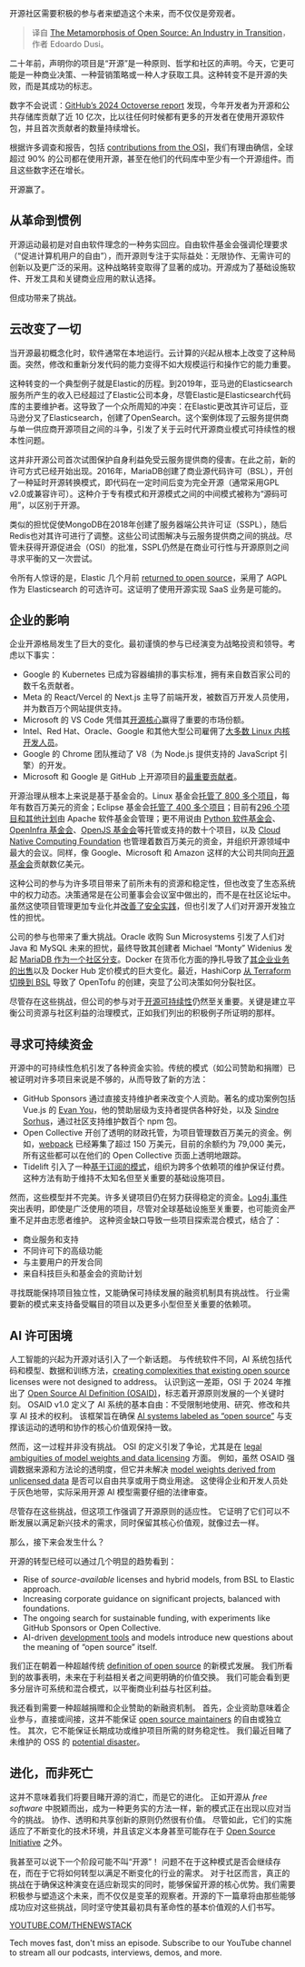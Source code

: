 
<!--
title: 开源的蜕变：转型中的行业
cover: https://cdn.thenewstack.io/media/2025/02/96724193-pawel-czerwinski-hu6kulsi5dm-unsplash-scaled.jpg
-->

开源社区需要积极的参与者来塑造这个未来，而不仅仅是旁观者。

> 译自 [The Metamorphosis of Open Source: An Industry in Transition](https://thenewstack.io/the-metamorphosis-of-open-source-an-industry-in-transition/)，作者 Edoardo Dusi。

二十年前，声明你的项目是“开源”是一种原则、哲学和社区的声明。今天，它更可能是一种商业决策、一种营销策略或一种人才获取工具。这种转变不是开源的失败，而是其成功的标志。

数字不会说谎：[GitHub’s 2024 Octoverse report](https://github.blog/news-insights/octoverse/octoverse-2024/#the-state-of-open-source) 发现，今年开发者为开源和公共存储库贡献了近 10 亿次，比以往任何时候都有更多的开发者在使用开源软件包，并且首次贡献者的数量持续增长。

根据许多调查和报告，包括 [contributions from the OSI](https://opensource.org/blog/announcing-the-2024-state-of-open-source-report)，我们有理由确信，全球超过 90% 的公司都在使用开源，甚至在他们的代码库中至少有一个开源组件。而且这些数字还在增长。

开源赢了。

## 从革命到惯例

开源运动最初是对自由软件理念的一种务实回应。自由软件基金会强调伦理要求（“促进计算机用户的自由”），而开源则专注于实际益处：无限协作、无需许可的创新以及更广泛的采用。这种战略转变取得了显著的成功。开源成为了基础设施软件、开发工具和关键商业应用的默认选择。

但成功带来了挑战。

## 云改变了一切

当开源最初概念化时，软件通常在本地运行。云计算的兴起从根本上改变了这种局面。突然，修改和重新分发代码的能力变得不如大规模运行和操作它的能力重要。

这种转变的一个典型例子就是Elastic的历程。到2019年，亚马逊的Elasticsearch服务所产生的收入已经超过了Elastic公司本身，尽管Elastic是Elasticsearch代码库的主要维护者。这导致了一个众所周知的冲突：在Elastic更改其许可证后，亚马逊分叉了Elasticsearch，创建了OpenSearch。这个案例体现了云服务提供商与单一供应商开源项目之间的斗争，引发了关于云时代开源商业模式可持续性的根本性问题。

这并非开源公司首次试图保护自身利益免受云服务提供商的侵害。在此之前，新的许可方式已经开始出现。2016年，MariaDB创建了商业源代码许可（BSL），开创了一种延时开源转换模式，即代码在一定时间后变为完全开源（通常采用GPL v2.0或兼容许可）。这种介于专有模式和开源模式之间的中间模式被称为“源码可用”，以区别于开源。

类似的担忧促使MongoDB在2018年创建了服务器端公共许可证（SSPL），随后Redis也对其许可进行了调整。这些公司试图解决与云服务提供商之间的挑战。尽管未获得开源促进会（OSI）的批准，SSPL仍然是在商业可行性与开源原则之间寻求平衡的又一次尝试。

令所有人惊讶的是，Elastic 几个月前 [returned to open source](https://www.elastic.co/blog/elasticsearch-is-open-source-again)，采用了 AGPL 作为 Elasticsearch 的可选许可。这证明了使用开源实现 SaaS 业务是可能的。

## 企业的影响

企业开源格局发生了巨大的变化。最初谨慎的参与已经演变为战略投资和领导。考虑以下事实：

- Google 的 Kubernetes 已成为容器编排的事实标准，拥有来自数百家公司的数千名贡献者。
- Meta 的 React/Vercel 的 Next.js 主导了前端开发，被数百万开发人员使用，并为数百万个网站提供支持。
- Microsoft 的 VS Code 凭借其[开源核心](https://thenewstack.io/the-future-of-open-source-or-why-open-core-is-dead/)赢得了重要的市场份额。
- Intel、Red Hat、Oracle、Google 和其他大型公司雇佣了[大多数 Linux 内核开发人员](https://kernelnewbies.org/DevelopmentStatistics)。
- Google 的 Chrome 团队推动了 V8（为 Node.js 提供支持的 JavaScript 引擎）的开发。
- Microsoft 和 Google 是 GitHub 上开源项目的[最重要贡献者](https://opensourceindex.io/)。

开源治理从根本上来说是基于基金会的。Linux 基金会[托管了 800 多个项目](https://www.linuxfoundation.org/resources/case-studies)，每年有数百万美元的资金；Eclipse 基金会[托管了 400 多个项目](https://projects.eclipse.org/)；目前有[296 个项目和其他计划](https://projects.apache.org/)由 Apache 软件基金会管理；更不用说由 [Python 软件基金会](https://www.python.org/psf-landing/)、[OpenInfra 基金会](https://openinfra.dev/)、[OpenJS 基金会](https://openjsf.org/)等托管或支持的数十个项目，以及 [Cloud Native Computing Foundation](https://www.cncf.io/) 也管理着数百万美元的资金，并组织开源领域中最大的会议。同样，像 Google、Microsoft 和 Amazon 这样的大公司共同向[开源基金会](https://thenewstack.io/nivenly-foundation-seeks-equity-for-open-source-maintainers/)贡献数亿美元。

这种公司的参与为许多项目带来了前所未有的资源和稳定性，但也改变了生态系统中的权力动态。决策通常是在公司董事会会议室中做出的，而不是在社区论坛中。虽然这使项目管理更加专业化并[改善了安全实践](https://openssf.org/)，但也引发了人们对开源开发独立性的担忧。

公司的参与也带来了重大挑战。Oracle 收购 Sun Microsystems 引发了人们对 Java 和 MySQL 未来的担忧，最终导致其创建者 Michael “Monty” Widenius 发起 [MariaDB 作为一个社区分支](https://mariadb.org/en/)。Docker 在货币化方面的挣扎导致了[其企业业务的出售](https://thenewstack.io/mirantis-acquires-docker-enterprise/)以及 Docker Hub 定价模式的巨大变化。最近，HashiCorp [从 Terraform 切换到 BSL](https://thenewstack.io/hashicorp-abandons-open-source-for-business-source-license/) 导致了 OpenTofu 的创建，突显了公司决策如何分裂社区。

尽管存在这些挑战，但公司的参与对于[开源可持续性](https://thenewstack.io/can-open-source-sustain-itself-without-losing-its-soul/)仍然至关重要。关键是建立平衡公司资源与社区利益的治理模式，正如我们列出的积极例子所证明的那样。

## 寻求可持续资金

开源中的可持续性危机引发了各种资金实验。传统的模式（如公司赞助和捐赠）已被证明对许多项目来说是不够的，从而导致了新的方法：

- GitHub Sponsors 通过直接支持维护者来改变个人资助。著名的成功案例包括 Vue.js 的 [Evan You](https://github.com/sponsors/yyx990803)，他的赞助层级为支持者提供各种好处，以及 [Sindre Sorhus](https://github.com/sponsors/sindresorhus)，通过社区支持维护数百个 npm 包。
- Open Collective 开创了透明的财政托管，为项目管理数百万美元的资金。例如，[webpack](https://opencollective.com/webpack) 已经筹集了超过 150 万美元，目前的余额约为 79,000 美元，所有这些都可以在他们的 Open Collective 页面上透明地跟踪。
- Tidelift 引入了一种[基于订阅的模式](https://tidelift.com/)，组织为跨多个依赖项的维护保证付费。这种方法有助于维持不太知名但至关重要的基础设施项目。

然而，这些模型并不完美。许多关键项目仍在努力获得稳定的资金。[Log4j 事件](https://www.csoonline.com/article/404962/log4j-one-year-later-the-log4shell-vulnerability-still-has-lessons-to-teach.html) 突出表明，即使是广泛使用的项目，尽管对全球基础设施至关重要，也可能资金严重不足并由志愿者维护。
这种资金缺口导致一些项目探索混合模式，结合了：

- 商业服务和支持
- 不同许可下的高级功能
- 与主要用户的开发合同
- 来自科技巨头和基金会的资助计划

寻找既能保持项目独立性，又能确保可持续发展的融资机制具有挑战性。 行业需要新的模式来支持备受瞩目的项目以及更多小型但至关重要的依赖项。

## AI 许可困境

人工智能的兴起为开源对话引入了一个新话题。 与传统软件不同，AI 系统包括代码和模型、数据和训练方法，[creating complexities that existing open source](https://thenewstack.io/how-american-express-created-an-open-source-program-office/) licenses were not designed to address。 认识到这一差距，OSI 于 2024 年推出了 [Open Source AI Definition (OSAID)](https://opensource.org/ai/open-source-ai-definition)，标志着开源原则发展的一个关键时刻。 OSAID v1.0 定义了 AI 系统的基本自由：不受限制地使用、研究、修改和共享 AI 技术的权利。 该框架旨在确保 [AI systems labeled as “open source”](https://thenewstack.io/a-nue-ux-web-framework-plus-anthropic-openai-boost-ai-apis/) 与支撑该运动的透明和协作的核心价值观保持一致。

然而，这一过程并非没有挑战。 OSI 的定义引发了争论，尤其是在 [legal ambiguities of model weights and data licensing](https://thenewstack.io/osis-definition-of-open-source-ai-raises-critical-legal-concerns-for-developers-and-businesses/) 方面。 例如，虽然 OSAID 强调数据来源和方法论的透明度，但它并未解决 [model weights derived from unlicensed data](https://thenewstack.io/data-modeling-part-2-method-for-time-series-databases/) 是否可以自由共享或用于商业用途。 这使得企业和开发人员处于灰色地带，实际采用开源 AI 模型需要仔细的法律审查。

尽管存在这些挑战，但这项工作强调了开源原则的适应性。 它证明了它们可以不断发展以满足新兴技术的需求，同时保留其核心价值观，就像过去一样。

那么，接下来会发生什么？

开源的转型已经可以通过几个明显的趋势看到：

- Rise of *source-available* licenses and hybrid models, from BSL to Elastic approach.
- Increasing corporate guidance on significant projects, balanced with foundations.
- The ongoing search for sustainable funding, with experiments like GitHub Sponsors or Open Collective.
- AI-driven [development tools](https://thenewstack.io/tiddlywiki-an-open-source-alternative-to-notion-or-obsidian/) and models introduce new questions about the meaning of “open source” itself.

我们正在朝着一种超越传统 [definition of open source](https://thenewstack.io/the-open-source-ai-definition-what-the-critics-say/) 的新模式发展。 我们所看到的故事表明，未来在于利益相关者之间更明确的价值交换。 我们可能会看到更多分层许可系统和混合模式，以平衡商业利益与社区利益。

我还看到需要一种超越捐赠和企业赞助的新融资机制。 首先，企业资助意味着企业参与，直接或间接，这并不能保证 [open source maintainers](https://thenewstack.io/security-needs-create-more-work-for-open-source-maintainers/) 的自由或独立性。 其次，它不能保证长期成功或维护项目所需的财务稳定性。 我们最近目睹了未维护的 OSS 的 [potential disaster](https://www.sonatype.com/blog/cve-2024-3094-the-targeted-backdoor-supply-chain-attack-against-xz-and-liblzma)。

## 进化，而非死亡
这并不意味着我们将要目睹开源的消亡，而是它的进化。 正如开源从 *free software* 中脱颖而出，成为一种更务实的方法一样，新的模式正在出现以应对当今的挑战。 协作、透明和共享创新的原则仍然很有价值。 尽管如此，它们的实施适应了不断变化的技术环境，并且该定义本身甚至可能存在于 [Open Source Initiative](https://thenewstack.io/open-source/) 之外。

我甚至可以说下一个阶段可能不叫“开源”！ 问题不在于这种模式是否会继续存在，而在于它将如何转型以满足不断变化的行业的需求。
对于社区而言，真正的挑战在于确保这种演变在适应新现实的同时，能够保留开源的核心优势。我们需要积极参与塑造这个未来，而不仅仅是变革的观察者。开源的下一篇章将由那些能够成功应对这些挑战，同时坚守使其最初具有革命性的基本价值观的人们书写。

[YOUTUBE.COM/THENEWSTACK](https://youtube.com/thenewstack?sub_confirmation=1)

Tech moves fast, don't miss an episode. Subscribe to our YouTube channel to stream all our podcasts, interviews, demos, and more.
